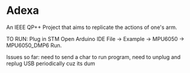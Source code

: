 # Adexa
An IEEE QP++ Project that aims to replicate the actions of one's arm.


TO RUN:
Plug in STM
Open Arduino IDE
File -> Example -> MPU6050 -> MPU6050_DMP6
Run.

Issues so far: need to send a char to run program, need to unplug and replug USB periodically cuz its dum
